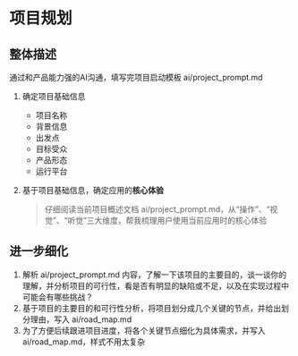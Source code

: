 # 项目规划

## 整体描述

通过和产品能力强的AI沟通，填写完项目启动模板 ai/project_prompt.md

1. 确定项目基础信息

    - 项目名称
    - 背景信息
    - 出发点
    - 目标受众
    - 产品形态
    - 运行平台

2. 基于项目基础信息，确定应用的**核心体验**

    > 仔细阅读当前项目概述文档 ai/project_prompt.md，从“操作”、“视觉”、“听觉”三大维度，帮我梳理用户使用当前应用时的核心体验

## 进一步细化

1. 解析 ai/project_prompt.md 内容，了解一下该项目的主要目的，谈一谈你的理解，并分析项目的可行性，看是否有明显的缺陷或不足，以及在实现过程中可能会有哪些挑战？
2. 基于项目的主要目的和可行性分析，将项目划分成几个关键的节点，并给出划分理由，写入 ai/road_map.md
3. 为了方便后续跟进项目进度，将各个关键节点细化为具体需求，并写入 ai/road_map.md，样式不用太复杂
